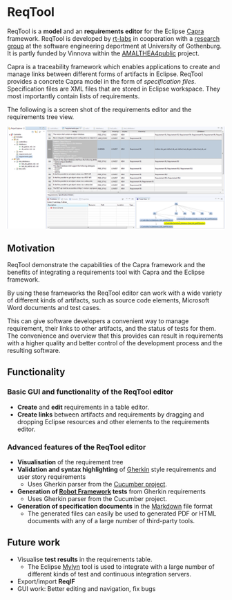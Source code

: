 # ReqTool

ReqTool is a **model** and an **requirements editor** for the Eclipse [Capra][capra_home] framework. ReqTool is developed by [rt-labs][rt_home] in cooperation with a [research group][capra_gu] at the software engineering deportment at University of Gothenburg. It is partly funded by Vinnova within the [AMALTHEA4public][vinnova] project.

Capra is a traceability framework which enables applications to create and manage links between different forms of artifacts in Eclipse. ReqTool provides a concrete Capra model in the form of *specification files*. Specification files are XML files that are stored in Eclipse workspace. They most importantly contain lists of requirements.

The following is a screen shot of the requirements editor and the requirements tree view.

![Requirements table screenshot][req_table_img] 

## Motivation

ReqTool demonstrate the capabilities of the Capra framework and the benefits of integrating a requirements tool with Capra and the Eclipse framework.

By using these frameworks the ReqTool editor can work with a wide variety of different kinds of artifacts, such as source code elements, Microsoft Word documents and test cases.

This can give software developers a convenient way to manage requirement, their links to other artifacts, and the status of tests for them. The convenience and overview that this provides can result in requirements with a higher quality and better control of the development process and the resulting software.

## Functionality

### Basic GUI and functionality of the ReqTool editor

- **Create** and **edit** requirements in a table editor.
- **Create links** between artifacts and requirements by dragging and dropping Eclipse resources and other elements to the requirements editor. 
    
### Advanced features of the ReqTool editor

- **Visualisation** of the requirement tree
- **Validation and syntax highlighting** of [Gherkin][gherkin] style requirements and user story requirements
    - Uses Gherkin parser from the [Cucumber project][cucumber].
- **Generation of [Robot Framework][robot_framework] tests** from Gherkin requirements
    - Uses Gherkin parser from the Cucumber project.
- **Generation of specification documents** in the [Markdown][markdown] file format
    - The generated files can easily be used to generated PDF or HTML documents with any of a large number of third-party tools.

## Future work

- Visualise **test results** in the requirements table.
    - The Eclipse [Mylyn][mylyn] tool is used to integrate with a large number of different kinds of test and continuous integration servers.
- Export/import **ReqIF**
- GUI work: Better editing and navigation, fix bugs

[req_table_img]: com.rtlabs.reqtool.documentation/Requirement_table_screenshot.png
[capra_home]: https://projects.eclipse.org/projects/modeling.capra
[rt_home]: http://rt-labs.com
[capra_gu]: http://medarbetarportalen.gu.se/staff/f--publikationskort/?publicationId=249696
[vinnova]: https://www.vinnova.se/p/amalthea4public/
[gherkin]: https://docs.cucumber.io/docs/gherkin.html
[cucumber]: https://cucumber.io/
[markdown]: https://en.wikipedia.org/wiki/Markdown
[mylyn]: https://www.eclipse.org/mylyn/
[robot_framework]: http://robotframework.org/
